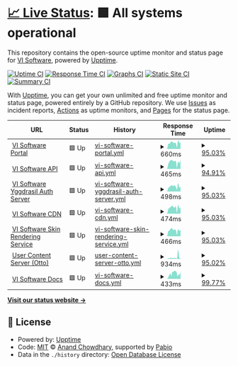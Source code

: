 # [📈 Live Status](https://status.visoftware.dev): <!--live status--> **🟩 All systems operational**

This repository contains the open-source uptime monitor and status page for [VI Software](https://visoftware.dev), powered by [Upptime](https://github.com/upptime/upptime).

[![Uptime CI](https://github.com/VI-Software/status/workflows/Uptime%20CI/badge.svg)](https://github.com/VI-Software/status/actions?query=workflow%3A%22Uptime+CI%22)
[![Response Time CI](https://github.com/VI-Software/status/workflows/Response%20Time%20CI/badge.svg)](https://github.com/VI-Software/status/actions?query=workflow%3A%22Response+Time+CI%22)
[![Graphs CI](https://github.com/VI-Software/status/workflows/Graphs%20CI/badge.svg)](https://github.com/VI-Software/status/actions?query=workflow%3A%22Graphs+CI%22)
[![Static Site CI](https://github.com/VI-Software/status/workflows/Static%20Site%20CI/badge.svg)](https://github.com/VI-Software/status/actions?query=workflow%3A%22Static+Site+CI%22)
[![Summary CI](https://github.com/VI-Software/status/workflows/Summary%20CI/badge.svg)](https://github.com/VI-Software/status/actions?query=workflow%3A%22Summary+CI%22)

With [Upptime](https://upptime.js.org), you can get your own unlimited and free uptime monitor and status page, powered entirely by a GitHub repository. We use [Issues](https://github.com/VI-Software/status/issues) as incident reports, [Actions](https://github.com/VI-Software/status/actions) as uptime monitors, and [Pages](https://status.visoftware.dev) for the status page.

<!--start: status pages-->
<!-- This summary is generated by Upptime (https://github.com/upptime/upptime) -->
<!-- Do not edit this manually, your changes will be overwritten -->
<!-- prettier-ignore -->
| URL | Status | History | Response Time | Uptime |
| --- | ------ | ------- | ------------- | ------ |
| <img alt="" src="https://icons.duckduckgo.com/ip3/visoftware.dev.ico" height="13"> [VI Software Portal](https://visoftware.dev) | 🟩 Up | [vi-software-portal.yml](https://github.com/VI-Software/status/commits/HEAD/history/vi-software-portal.yml) | <details><summary><img alt="Response time graph" src="./graphs/vi-software-portal/response-time-week.png" height="20"> 660ms</summary><br><a href="https://status.visoftware.dev/history/vi-software-portal"><img alt="Response time 516" src="https://img.shields.io/endpoint?url=https%3A%2F%2Fraw.githubusercontent.com%2FVI-Software%2Fstatus%2FHEAD%2Fapi%2Fvi-software-portal%2Fresponse-time.json"></a><br><a href="https://status.visoftware.dev/history/vi-software-portal"><img alt="24-hour response time 686" src="https://img.shields.io/endpoint?url=https%3A%2F%2Fraw.githubusercontent.com%2FVI-Software%2Fstatus%2FHEAD%2Fapi%2Fvi-software-portal%2Fresponse-time-day.json"></a><br><a href="https://status.visoftware.dev/history/vi-software-portal"><img alt="7-day response time 660" src="https://img.shields.io/endpoint?url=https%3A%2F%2Fraw.githubusercontent.com%2FVI-Software%2Fstatus%2FHEAD%2Fapi%2Fvi-software-portal%2Fresponse-time-week.json"></a><br><a href="https://status.visoftware.dev/history/vi-software-portal"><img alt="30-day response time 538" src="https://img.shields.io/endpoint?url=https%3A%2F%2Fraw.githubusercontent.com%2FVI-Software%2Fstatus%2FHEAD%2Fapi%2Fvi-software-portal%2Fresponse-time-month.json"></a><br><a href="https://status.visoftware.dev/history/vi-software-portal"><img alt="1-year response time 516" src="https://img.shields.io/endpoint?url=https%3A%2F%2Fraw.githubusercontent.com%2FVI-Software%2Fstatus%2FHEAD%2Fapi%2Fvi-software-portal%2Fresponse-time-year.json"></a></details> | <details><summary><a href="https://status.visoftware.dev/history/vi-software-portal">95.03%</a></summary><a href="https://status.visoftware.dev/history/vi-software-portal"><img alt="All-time uptime 80.20%" src="https://img.shields.io/endpoint?url=https%3A%2F%2Fraw.githubusercontent.com%2FVI-Software%2Fstatus%2FHEAD%2Fapi%2Fvi-software-portal%2Fuptime.json"></a><br><a href="https://status.visoftware.dev/history/vi-software-portal"><img alt="24-hour uptime 100.00%" src="https://img.shields.io/endpoint?url=https%3A%2F%2Fraw.githubusercontent.com%2FVI-Software%2Fstatus%2FHEAD%2Fapi%2Fvi-software-portal%2Fuptime-day.json"></a><br><a href="https://status.visoftware.dev/history/vi-software-portal"><img alt="7-day uptime 95.03%" src="https://img.shields.io/endpoint?url=https%3A%2F%2Fraw.githubusercontent.com%2FVI-Software%2Fstatus%2FHEAD%2Fapi%2Fvi-software-portal%2Fuptime-week.json"></a><br><a href="https://status.visoftware.dev/history/vi-software-portal"><img alt="30-day uptime 84.62%" src="https://img.shields.io/endpoint?url=https%3A%2F%2Fraw.githubusercontent.com%2FVI-Software%2Fstatus%2FHEAD%2Fapi%2Fvi-software-portal%2Fuptime-month.json"></a><br><a href="https://status.visoftware.dev/history/vi-software-portal"><img alt="1-year uptime 80.20%" src="https://img.shields.io/endpoint?url=https%3A%2F%2Fraw.githubusercontent.com%2FVI-Software%2Fstatus%2FHEAD%2Fapi%2Fvi-software-portal%2Fuptime-year.json"></a></details>
| <img alt="" src="https://icons.duckduckgo.com/ip3/api.visoftware.dev.ico" height="13"> [VI Software API](https://api.visoftware.dev) | 🟩 Up | [vi-software-api.yml](https://github.com/VI-Software/status/commits/HEAD/history/vi-software-api.yml) | <details><summary><img alt="Response time graph" src="./graphs/vi-software-api/response-time-week.png" height="20"> 465ms</summary><br><a href="https://status.visoftware.dev/history/vi-software-api"><img alt="Response time 437" src="https://img.shields.io/endpoint?url=https%3A%2F%2Fraw.githubusercontent.com%2FVI-Software%2Fstatus%2FHEAD%2Fapi%2Fvi-software-api%2Fresponse-time.json"></a><br><a href="https://status.visoftware.dev/history/vi-software-api"><img alt="24-hour response time 577" src="https://img.shields.io/endpoint?url=https%3A%2F%2Fraw.githubusercontent.com%2FVI-Software%2Fstatus%2FHEAD%2Fapi%2Fvi-software-api%2Fresponse-time-day.json"></a><br><a href="https://status.visoftware.dev/history/vi-software-api"><img alt="7-day response time 465" src="https://img.shields.io/endpoint?url=https%3A%2F%2Fraw.githubusercontent.com%2FVI-Software%2Fstatus%2FHEAD%2Fapi%2Fvi-software-api%2Fresponse-time-week.json"></a><br><a href="https://status.visoftware.dev/history/vi-software-api"><img alt="30-day response time 443" src="https://img.shields.io/endpoint?url=https%3A%2F%2Fraw.githubusercontent.com%2FVI-Software%2Fstatus%2FHEAD%2Fapi%2Fvi-software-api%2Fresponse-time-month.json"></a><br><a href="https://status.visoftware.dev/history/vi-software-api"><img alt="1-year response time 437" src="https://img.shields.io/endpoint?url=https%3A%2F%2Fraw.githubusercontent.com%2FVI-Software%2Fstatus%2FHEAD%2Fapi%2Fvi-software-api%2Fresponse-time-year.json"></a></details> | <details><summary><a href="https://status.visoftware.dev/history/vi-software-api">94.91%</a></summary><a href="https://status.visoftware.dev/history/vi-software-api"><img alt="All-time uptime 80.88%" src="https://img.shields.io/endpoint?url=https%3A%2F%2Fraw.githubusercontent.com%2FVI-Software%2Fstatus%2FHEAD%2Fapi%2Fvi-software-api%2Fuptime.json"></a><br><a href="https://status.visoftware.dev/history/vi-software-api"><img alt="24-hour uptime 100.00%" src="https://img.shields.io/endpoint?url=https%3A%2F%2Fraw.githubusercontent.com%2FVI-Software%2Fstatus%2FHEAD%2Fapi%2Fvi-software-api%2Fuptime-day.json"></a><br><a href="https://status.visoftware.dev/history/vi-software-api"><img alt="7-day uptime 94.91%" src="https://img.shields.io/endpoint?url=https%3A%2F%2Fraw.githubusercontent.com%2FVI-Software%2Fstatus%2FHEAD%2Fapi%2Fvi-software-api%2Fuptime-week.json"></a><br><a href="https://status.visoftware.dev/history/vi-software-api"><img alt="30-day uptime 85.22%" src="https://img.shields.io/endpoint?url=https%3A%2F%2Fraw.githubusercontent.com%2FVI-Software%2Fstatus%2FHEAD%2Fapi%2Fvi-software-api%2Fuptime-month.json"></a><br><a href="https://status.visoftware.dev/history/vi-software-api"><img alt="1-year uptime 80.88%" src="https://img.shields.io/endpoint?url=https%3A%2F%2Fraw.githubusercontent.com%2FVI-Software%2Fstatus%2FHEAD%2Fapi%2Fvi-software-api%2Fuptime-year.json"></a></details>
| <img alt="" src="https://icons.duckduckgo.com/ip3/authserver.visoftware.dev.ico" height="13"> [VI Software Yggdrasil Auth Server](https://authserver.visoftware.dev) | 🟩 Up | [vi-software-yggdrasil-auth-server.yml](https://github.com/VI-Software/status/commits/HEAD/history/vi-software-yggdrasil-auth-server.yml) | <details><summary><img alt="Response time graph" src="./graphs/vi-software-yggdrasil-auth-server/response-time-week.png" height="20"> 498ms</summary><br><a href="https://status.visoftware.dev/history/vi-software-yggdrasil-auth-server"><img alt="Response time 413" src="https://img.shields.io/endpoint?url=https%3A%2F%2Fraw.githubusercontent.com%2FVI-Software%2Fstatus%2FHEAD%2Fapi%2Fvi-software-yggdrasil-auth-server%2Fresponse-time.json"></a><br><a href="https://status.visoftware.dev/history/vi-software-yggdrasil-auth-server"><img alt="24-hour response time 491" src="https://img.shields.io/endpoint?url=https%3A%2F%2Fraw.githubusercontent.com%2FVI-Software%2Fstatus%2FHEAD%2Fapi%2Fvi-software-yggdrasil-auth-server%2Fresponse-time-day.json"></a><br><a href="https://status.visoftware.dev/history/vi-software-yggdrasil-auth-server"><img alt="7-day response time 498" src="https://img.shields.io/endpoint?url=https%3A%2F%2Fraw.githubusercontent.com%2FVI-Software%2Fstatus%2FHEAD%2Fapi%2Fvi-software-yggdrasil-auth-server%2Fresponse-time-week.json"></a><br><a href="https://status.visoftware.dev/history/vi-software-yggdrasil-auth-server"><img alt="30-day response time 417" src="https://img.shields.io/endpoint?url=https%3A%2F%2Fraw.githubusercontent.com%2FVI-Software%2Fstatus%2FHEAD%2Fapi%2Fvi-software-yggdrasil-auth-server%2Fresponse-time-month.json"></a><br><a href="https://status.visoftware.dev/history/vi-software-yggdrasil-auth-server"><img alt="1-year response time 413" src="https://img.shields.io/endpoint?url=https%3A%2F%2Fraw.githubusercontent.com%2FVI-Software%2Fstatus%2FHEAD%2Fapi%2Fvi-software-yggdrasil-auth-server%2Fresponse-time-year.json"></a></details> | <details><summary><a href="https://status.visoftware.dev/history/vi-software-yggdrasil-auth-server">95.03%</a></summary><a href="https://status.visoftware.dev/history/vi-software-yggdrasil-auth-server"><img alt="All-time uptime 78.41%" src="https://img.shields.io/endpoint?url=https%3A%2F%2Fraw.githubusercontent.com%2FVI-Software%2Fstatus%2FHEAD%2Fapi%2Fvi-software-yggdrasil-auth-server%2Fuptime.json"></a><br><a href="https://status.visoftware.dev/history/vi-software-yggdrasil-auth-server"><img alt="24-hour uptime 100.00%" src="https://img.shields.io/endpoint?url=https%3A%2F%2Fraw.githubusercontent.com%2FVI-Software%2Fstatus%2FHEAD%2Fapi%2Fvi-software-yggdrasil-auth-server%2Fuptime-day.json"></a><br><a href="https://status.visoftware.dev/history/vi-software-yggdrasil-auth-server"><img alt="7-day uptime 95.03%" src="https://img.shields.io/endpoint?url=https%3A%2F%2Fraw.githubusercontent.com%2FVI-Software%2Fstatus%2FHEAD%2Fapi%2Fvi-software-yggdrasil-auth-server%2Fuptime-week.json"></a><br><a href="https://status.visoftware.dev/history/vi-software-yggdrasil-auth-server"><img alt="30-day uptime 86.87%" src="https://img.shields.io/endpoint?url=https%3A%2F%2Fraw.githubusercontent.com%2FVI-Software%2Fstatus%2FHEAD%2Fapi%2Fvi-software-yggdrasil-auth-server%2Fuptime-month.json"></a><br><a href="https://status.visoftware.dev/history/vi-software-yggdrasil-auth-server"><img alt="1-year uptime 78.41%" src="https://img.shields.io/endpoint?url=https%3A%2F%2Fraw.githubusercontent.com%2FVI-Software%2Fstatus%2FHEAD%2Fapi%2Fvi-software-yggdrasil-auth-server%2Fuptime-year.json"></a></details>
| <img alt="" src="https://icons.duckduckgo.com/ip3/cdn.visoftware.dev.ico" height="13"> [VI Software CDN](https://cdn.visoftware.dev) | 🟩 Up | [vi-software-cdn.yml](https://github.com/VI-Software/status/commits/HEAD/history/vi-software-cdn.yml) | <details><summary><img alt="Response time graph" src="./graphs/vi-software-cdn/response-time-week.png" height="20"> 474ms</summary><br><a href="https://status.visoftware.dev/history/vi-software-cdn"><img alt="Response time 428" src="https://img.shields.io/endpoint?url=https%3A%2F%2Fraw.githubusercontent.com%2FVI-Software%2Fstatus%2FHEAD%2Fapi%2Fvi-software-cdn%2Fresponse-time.json"></a><br><a href="https://status.visoftware.dev/history/vi-software-cdn"><img alt="24-hour response time 527" src="https://img.shields.io/endpoint?url=https%3A%2F%2Fraw.githubusercontent.com%2FVI-Software%2Fstatus%2FHEAD%2Fapi%2Fvi-software-cdn%2Fresponse-time-day.json"></a><br><a href="https://status.visoftware.dev/history/vi-software-cdn"><img alt="7-day response time 474" src="https://img.shields.io/endpoint?url=https%3A%2F%2Fraw.githubusercontent.com%2FVI-Software%2Fstatus%2FHEAD%2Fapi%2Fvi-software-cdn%2Fresponse-time-week.json"></a><br><a href="https://status.visoftware.dev/history/vi-software-cdn"><img alt="30-day response time 441" src="https://img.shields.io/endpoint?url=https%3A%2F%2Fraw.githubusercontent.com%2FVI-Software%2Fstatus%2FHEAD%2Fapi%2Fvi-software-cdn%2Fresponse-time-month.json"></a><br><a href="https://status.visoftware.dev/history/vi-software-cdn"><img alt="1-year response time 428" src="https://img.shields.io/endpoint?url=https%3A%2F%2Fraw.githubusercontent.com%2FVI-Software%2Fstatus%2FHEAD%2Fapi%2Fvi-software-cdn%2Fresponse-time-year.json"></a></details> | <details><summary><a href="https://status.visoftware.dev/history/vi-software-cdn">95.03%</a></summary><a href="https://status.visoftware.dev/history/vi-software-cdn"><img alt="All-time uptime 79.76%" src="https://img.shields.io/endpoint?url=https%3A%2F%2Fraw.githubusercontent.com%2FVI-Software%2Fstatus%2FHEAD%2Fapi%2Fvi-software-cdn%2Fuptime.json"></a><br><a href="https://status.visoftware.dev/history/vi-software-cdn"><img alt="24-hour uptime 100.00%" src="https://img.shields.io/endpoint?url=https%3A%2F%2Fraw.githubusercontent.com%2FVI-Software%2Fstatus%2FHEAD%2Fapi%2Fvi-software-cdn%2Fuptime-day.json"></a><br><a href="https://status.visoftware.dev/history/vi-software-cdn"><img alt="7-day uptime 95.03%" src="https://img.shields.io/endpoint?url=https%3A%2F%2Fraw.githubusercontent.com%2FVI-Software%2Fstatus%2FHEAD%2Fapi%2Fvi-software-cdn%2Fuptime-week.json"></a><br><a href="https://status.visoftware.dev/history/vi-software-cdn"><img alt="30-day uptime 85.32%" src="https://img.shields.io/endpoint?url=https%3A%2F%2Fraw.githubusercontent.com%2FVI-Software%2Fstatus%2FHEAD%2Fapi%2Fvi-software-cdn%2Fuptime-month.json"></a><br><a href="https://status.visoftware.dev/history/vi-software-cdn"><img alt="1-year uptime 79.76%" src="https://img.shields.io/endpoint?url=https%3A%2F%2Fraw.githubusercontent.com%2FVI-Software%2Fstatus%2FHEAD%2Fapi%2Fvi-software-cdn%2Fuptime-year.json"></a></details>
| <img alt="" src="https://icons.duckduckgo.com/ip3/skins.visoftware.dev.ico" height="13"> [VI Software Skin Rendering Service](https://skins.visoftware.dev) | 🟩 Up | [vi-software-skin-rendering-service.yml](https://github.com/VI-Software/status/commits/HEAD/history/vi-software-skin-rendering-service.yml) | <details><summary><img alt="Response time graph" src="./graphs/vi-software-skin-rendering-service/response-time-week.png" height="20"> 466ms</summary><br><a href="https://status.visoftware.dev/history/vi-software-skin-rendering-service"><img alt="Response time 417" src="https://img.shields.io/endpoint?url=https%3A%2F%2Fraw.githubusercontent.com%2FVI-Software%2Fstatus%2FHEAD%2Fapi%2Fvi-software-skin-rendering-service%2Fresponse-time.json"></a><br><a href="https://status.visoftware.dev/history/vi-software-skin-rendering-service"><img alt="24-hour response time 470" src="https://img.shields.io/endpoint?url=https%3A%2F%2Fraw.githubusercontent.com%2FVI-Software%2Fstatus%2FHEAD%2Fapi%2Fvi-software-skin-rendering-service%2Fresponse-time-day.json"></a><br><a href="https://status.visoftware.dev/history/vi-software-skin-rendering-service"><img alt="7-day response time 466" src="https://img.shields.io/endpoint?url=https%3A%2F%2Fraw.githubusercontent.com%2FVI-Software%2Fstatus%2FHEAD%2Fapi%2Fvi-software-skin-rendering-service%2Fresponse-time-week.json"></a><br><a href="https://status.visoftware.dev/history/vi-software-skin-rendering-service"><img alt="30-day response time 414" src="https://img.shields.io/endpoint?url=https%3A%2F%2Fraw.githubusercontent.com%2FVI-Software%2Fstatus%2FHEAD%2Fapi%2Fvi-software-skin-rendering-service%2Fresponse-time-month.json"></a><br><a href="https://status.visoftware.dev/history/vi-software-skin-rendering-service"><img alt="1-year response time 417" src="https://img.shields.io/endpoint?url=https%3A%2F%2Fraw.githubusercontent.com%2FVI-Software%2Fstatus%2FHEAD%2Fapi%2Fvi-software-skin-rendering-service%2Fresponse-time-year.json"></a></details> | <details><summary><a href="https://status.visoftware.dev/history/vi-software-skin-rendering-service">95.03%</a></summary><a href="https://status.visoftware.dev/history/vi-software-skin-rendering-service"><img alt="All-time uptime 84.47%" src="https://img.shields.io/endpoint?url=https%3A%2F%2Fraw.githubusercontent.com%2FVI-Software%2Fstatus%2FHEAD%2Fapi%2Fvi-software-skin-rendering-service%2Fuptime.json"></a><br><a href="https://status.visoftware.dev/history/vi-software-skin-rendering-service"><img alt="24-hour uptime 100.00%" src="https://img.shields.io/endpoint?url=https%3A%2F%2Fraw.githubusercontent.com%2FVI-Software%2Fstatus%2FHEAD%2Fapi%2Fvi-software-skin-rendering-service%2Fuptime-day.json"></a><br><a href="https://status.visoftware.dev/history/vi-software-skin-rendering-service"><img alt="7-day uptime 95.03%" src="https://img.shields.io/endpoint?url=https%3A%2F%2Fraw.githubusercontent.com%2FVI-Software%2Fstatus%2FHEAD%2Fapi%2Fvi-software-skin-rendering-service%2Fuptime-week.json"></a><br><a href="https://status.visoftware.dev/history/vi-software-skin-rendering-service"><img alt="30-day uptime 85.47%" src="https://img.shields.io/endpoint?url=https%3A%2F%2Fraw.githubusercontent.com%2FVI-Software%2Fstatus%2FHEAD%2Fapi%2Fvi-software-skin-rendering-service%2Fuptime-month.json"></a><br><a href="https://status.visoftware.dev/history/vi-software-skin-rendering-service"><img alt="1-year uptime 84.83%" src="https://img.shields.io/endpoint?url=https%3A%2F%2Fraw.githubusercontent.com%2FVI-Software%2Fstatus%2FHEAD%2Fapi%2Fvi-software-skin-rendering-service%2Fuptime-year.json"></a></details>
| <img alt="" src="https://icons.duckduckgo.com/ip3/otto-usercontent.visoftware.dev.ico" height="13"> [User Content Server (Otto)](https://otto-usercontent.visoftware.dev) | 🟩 Up | [user-content-server-otto.yml](https://github.com/VI-Software/status/commits/HEAD/history/user-content-server-otto.yml) | <details><summary><img alt="Response time graph" src="./graphs/user-content-server-otto/response-time-week.png" height="20"> 934ms</summary><br><a href="https://status.visoftware.dev/history/user-content-server-otto"><img alt="Response time 577" src="https://img.shields.io/endpoint?url=https%3A%2F%2Fraw.githubusercontent.com%2FVI-Software%2Fstatus%2FHEAD%2Fapi%2Fuser-content-server-otto%2Fresponse-time.json"></a><br><a href="https://status.visoftware.dev/history/user-content-server-otto"><img alt="24-hour response time 485" src="https://img.shields.io/endpoint?url=https%3A%2F%2Fraw.githubusercontent.com%2FVI-Software%2Fstatus%2FHEAD%2Fapi%2Fuser-content-server-otto%2Fresponse-time-day.json"></a><br><a href="https://status.visoftware.dev/history/user-content-server-otto"><img alt="7-day response time 934" src="https://img.shields.io/endpoint?url=https%3A%2F%2Fraw.githubusercontent.com%2FVI-Software%2Fstatus%2FHEAD%2Fapi%2Fuser-content-server-otto%2Fresponse-time-week.json"></a><br><a href="https://status.visoftware.dev/history/user-content-server-otto"><img alt="30-day response time 686" src="https://img.shields.io/endpoint?url=https%3A%2F%2Fraw.githubusercontent.com%2FVI-Software%2Fstatus%2FHEAD%2Fapi%2Fuser-content-server-otto%2Fresponse-time-month.json"></a><br><a href="https://status.visoftware.dev/history/user-content-server-otto"><img alt="1-year response time 577" src="https://img.shields.io/endpoint?url=https%3A%2F%2Fraw.githubusercontent.com%2FVI-Software%2Fstatus%2FHEAD%2Fapi%2Fuser-content-server-otto%2Fresponse-time-year.json"></a></details> | <details><summary><a href="https://status.visoftware.dev/history/user-content-server-otto">95.02%</a></summary><a href="https://status.visoftware.dev/history/user-content-server-otto"><img alt="All-time uptime 89.29%" src="https://img.shields.io/endpoint?url=https%3A%2F%2Fraw.githubusercontent.com%2FVI-Software%2Fstatus%2FHEAD%2Fapi%2Fuser-content-server-otto%2Fuptime.json"></a><br><a href="https://status.visoftware.dev/history/user-content-server-otto"><img alt="24-hour uptime 100.00%" src="https://img.shields.io/endpoint?url=https%3A%2F%2Fraw.githubusercontent.com%2FVI-Software%2Fstatus%2FHEAD%2Fapi%2Fuser-content-server-otto%2Fuptime-day.json"></a><br><a href="https://status.visoftware.dev/history/user-content-server-otto"><img alt="7-day uptime 95.02%" src="https://img.shields.io/endpoint?url=https%3A%2F%2Fraw.githubusercontent.com%2FVI-Software%2Fstatus%2FHEAD%2Fapi%2Fuser-content-server-otto%2Fuptime-week.json"></a><br><a href="https://status.visoftware.dev/history/user-content-server-otto"><img alt="30-day uptime 83.53%" src="https://img.shields.io/endpoint?url=https%3A%2F%2Fraw.githubusercontent.com%2FVI-Software%2Fstatus%2FHEAD%2Fapi%2Fuser-content-server-otto%2Fuptime-month.json"></a><br><a href="https://status.visoftware.dev/history/user-content-server-otto"><img alt="1-year uptime 89.29%" src="https://img.shields.io/endpoint?url=https%3A%2F%2Fraw.githubusercontent.com%2FVI-Software%2Fstatus%2FHEAD%2Fapi%2Fuser-content-server-otto%2Fuptime-year.json"></a></details>
| <img alt="" src="https://icons.duckduckgo.com/ip3/docs.visoftware.dev.ico" height="13"> [VI Software Docs](https://docs.visoftware.dev) | 🟩 Up | [vi-software-docs.yml](https://github.com/VI-Software/status/commits/HEAD/history/vi-software-docs.yml) | <details><summary><img alt="Response time graph" src="./graphs/vi-software-docs/response-time-week.png" height="20"> 433ms</summary><br><a href="https://status.visoftware.dev/history/vi-software-docs"><img alt="Response time 415" src="https://img.shields.io/endpoint?url=https%3A%2F%2Fraw.githubusercontent.com%2FVI-Software%2Fstatus%2FHEAD%2Fapi%2Fvi-software-docs%2Fresponse-time.json"></a><br><a href="https://status.visoftware.dev/history/vi-software-docs"><img alt="24-hour response time 454" src="https://img.shields.io/endpoint?url=https%3A%2F%2Fraw.githubusercontent.com%2FVI-Software%2Fstatus%2FHEAD%2Fapi%2Fvi-software-docs%2Fresponse-time-day.json"></a><br><a href="https://status.visoftware.dev/history/vi-software-docs"><img alt="7-day response time 433" src="https://img.shields.io/endpoint?url=https%3A%2F%2Fraw.githubusercontent.com%2FVI-Software%2Fstatus%2FHEAD%2Fapi%2Fvi-software-docs%2Fresponse-time-week.json"></a><br><a href="https://status.visoftware.dev/history/vi-software-docs"><img alt="30-day response time 422" src="https://img.shields.io/endpoint?url=https%3A%2F%2Fraw.githubusercontent.com%2FVI-Software%2Fstatus%2FHEAD%2Fapi%2Fvi-software-docs%2Fresponse-time-month.json"></a><br><a href="https://status.visoftware.dev/history/vi-software-docs"><img alt="1-year response time 415" src="https://img.shields.io/endpoint?url=https%3A%2F%2Fraw.githubusercontent.com%2FVI-Software%2Fstatus%2FHEAD%2Fapi%2Fvi-software-docs%2Fresponse-time-year.json"></a></details> | <details><summary><a href="https://status.visoftware.dev/history/vi-software-docs">99.77%</a></summary><a href="https://status.visoftware.dev/history/vi-software-docs"><img alt="All-time uptime 99.87%" src="https://img.shields.io/endpoint?url=https%3A%2F%2Fraw.githubusercontent.com%2FVI-Software%2Fstatus%2FHEAD%2Fapi%2Fvi-software-docs%2Fuptime.json"></a><br><a href="https://status.visoftware.dev/history/vi-software-docs"><img alt="24-hour uptime 99.13%" src="https://img.shields.io/endpoint?url=https%3A%2F%2Fraw.githubusercontent.com%2FVI-Software%2Fstatus%2FHEAD%2Fapi%2Fvi-software-docs%2Fuptime-day.json"></a><br><a href="https://status.visoftware.dev/history/vi-software-docs"><img alt="7-day uptime 99.77%" src="https://img.shields.io/endpoint?url=https%3A%2F%2Fraw.githubusercontent.com%2FVI-Software%2Fstatus%2FHEAD%2Fapi%2Fvi-software-docs%2Fuptime-week.json"></a><br><a href="https://status.visoftware.dev/history/vi-software-docs"><img alt="30-day uptime 99.86%" src="https://img.shields.io/endpoint?url=https%3A%2F%2Fraw.githubusercontent.com%2FVI-Software%2Fstatus%2FHEAD%2Fapi%2Fvi-software-docs%2Fuptime-month.json"></a><br><a href="https://status.visoftware.dev/history/vi-software-docs"><img alt="1-year uptime 99.87%" src="https://img.shields.io/endpoint?url=https%3A%2F%2Fraw.githubusercontent.com%2FVI-Software%2Fstatus%2FHEAD%2Fapi%2Fvi-software-docs%2Fuptime-year.json"></a></details>

<!--end: status pages-->

[**Visit our status website →**](https://status.visoftware.dev)

## 📄 License

- Powered by: [Upptime](https://github.com/upptime/upptime)
- Code: [MIT](./LICENSE) © [Anand Chowdhary](https://anandchowdhary.com), supported by [Pabio](https://pabio.com)
- Data in the `./history` directory: [Open Database License](https://opendatacommons.org/licenses/odbl/1-0/)
